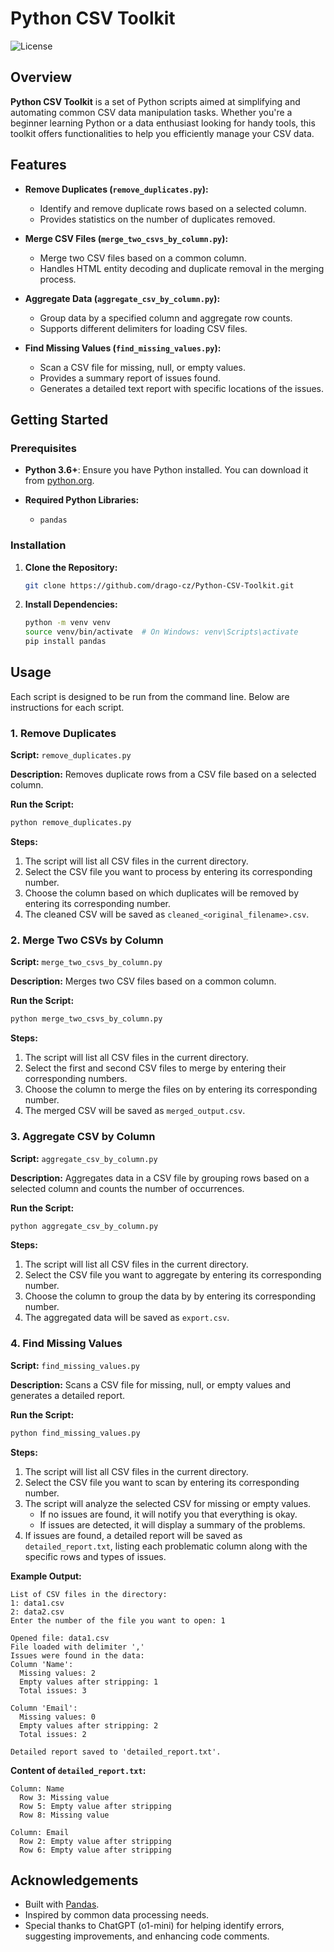 # Python CSV Toolkit

![License](https://img.shields.io/badge/license-MIT-blue.svg)

## Overview

**Python CSV Toolkit** is a set of Python scripts aimed at simplifying and automating common CSV data manipulation tasks. Whether you're a beginner learning Python or a data enthusiast looking for handy tools, this toolkit offers functionalities to help you efficiently manage your CSV data.

## Features

- **Remove Duplicates (`remove_duplicates.py`):**
  - Identify and remove duplicate rows based on a selected column.
  - Provides statistics on the number of duplicates removed.

- **Merge CSV Files (`merge_two_csvs_by_column.py`):**
  - Merge two CSV files based on a common column.
  - Handles HTML entity decoding and duplicate removal in the merging process.

- **Aggregate Data (`aggregate_csv_by_column.py`):**
  - Group data by a specified column and aggregate row counts.
  - Supports different delimiters for loading CSV files.

- **Find Missing Values (`find_missing_values.py`):**
  - Scan a CSV file for missing, null, or empty values.
  - Provides a summary report of issues found.
  - Generates a detailed text report with specific locations of the issues.

## Getting Started

### Prerequisites

- **Python 3.6+**: Ensure you have Python installed. You can download it from [python.org](https://www.python.org/downloads/).

- **Required Python Libraries:**
  - `pandas`

### Installation

1. **Clone the Repository:**

   ```bash
   git clone https://github.com/drago-cz/Python-CSV-Toolkit.git
   ```

2. **Install Dependencies:**
   
   ```bash
   python -m venv venv
   source venv/bin/activate  # On Windows: venv\Scripts\activate
   pip install pandas
   ```  

## Usage

Each script is designed to be run from the command line. Below are instructions for each script.

### 1. Remove Duplicates

**Script:** `remove_duplicates.py`

**Description:** Removes duplicate rows from a CSV file based on a selected column.

**Run the Script:**

```bash
python remove_duplicates.py
```

**Steps:**

1. The script will list all CSV files in the current directory.
2. Select the CSV file you want to process by entering its corresponding number.
3. Choose the column based on which duplicates will be removed by entering its corresponding number.
4. The cleaned CSV will be saved as `cleaned_<original_filename>.csv`.

### 2. Merge Two CSVs by Column

**Script:** `merge_two_csvs_by_column.py`

**Description:** Merges two CSV files based on a common column.

**Run the Script:**

```bash
python merge_two_csvs_by_column.py
```

**Steps:**

1. The script will list all CSV files in the current directory.
2. Select the first and second CSV files to merge by entering their corresponding numbers.
3. Choose the column to merge the files on by entering its corresponding number.
4. The merged CSV will be saved as `merged_output.csv`.

### 3. Aggregate CSV by Column

**Script:** `aggregate_csv_by_column.py`

**Description:** Aggregates data in a CSV file by grouping rows based on a selected column and counts the number of occurrences.

**Run the Script:**

```bash
python aggregate_csv_by_column.py
```

**Steps:**

1. The script will list all CSV files in the current directory.
2. Select the CSV file you want to aggregate by entering its corresponding number.
3. Choose the column to group the data by by entering its corresponding number.
4. The aggregated data will be saved as `export.csv`.

### 4. Find Missing Values

**Script:** `find_missing_values.py`

**Description:** Scans a CSV file for missing, null, or empty values and generates a detailed report.

**Run the Script:**

```bash
python find_missing_values.py
```

**Steps:**

1. The script will list all CSV files in the current directory.
2. Select the CSV file you want to scan by entering its corresponding number.
3. The script will analyze the selected CSV for missing or empty values.
   - If no issues are found, it will notify you that everything is okay.
   - If issues are detected, it will display a summary of the problems.
4. If issues are found, a detailed report will be saved as `detailed_report.txt`, listing each problematic column along with the specific rows and types of issues.

**Example Output:**

```
List of CSV files in the directory:
1: data1.csv
2: data2.csv
Enter the number of the file you want to open: 1

Opened file: data1.csv
File loaded with delimiter ','
Issues were found in the data:
Column 'Name':
  Missing values: 2
  Empty values after stripping: 1
  Total issues: 3

Column 'Email':
  Missing values: 0
  Empty values after stripping: 2
  Total issues: 2

Detailed report saved to 'detailed_report.txt'.
```

**Content of `detailed_report.txt`:**

```
Column: Name
  Row 3: Missing value
  Row 5: Empty value after stripping
  Row 8: Missing value

Column: Email
  Row 2: Empty value after stripping
  Row 6: Empty value after stripping
```

## Acknowledgements

- Built with [Pandas](https://pandas.pydata.org/).
- Inspired by common data processing needs.
- Special thanks to ChatGPT (o1-mini) for helping identify errors, suggesting improvements, and enhancing code comments.